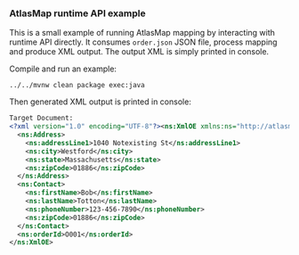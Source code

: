 ### AtlasMap runtime API example

This is a small example of running AtlasMap mapping by interacting with runtime API directly. It consumes `order.json` JSON file, process mapping and produce XML output. The output XML is simply printed in console. 

Compile and run an example:
```
../../mvnw clean package exec:java
```

Then generated XML output is printed in console:
```xml
Target Document:
<?xml version="1.0" encoding="UTF-8"?><ns:XmlOE xmlns:ns="http://atlasmap.io/xml/test/v2" xmlns:xsi="http://www.w3.org/2001/XMLSchema-instance">
  <ns:Address>
    <ns:addressLine1>1040 Notexisting St</ns:addressLine1>
    <ns:city>Westford</ns:city>
    <ns:state>Massachusetts</ns:state>
    <ns:zipCode>01886</ns:zipCode>
  </ns:Address>
  <ns:Contact>
    <ns:firstName>Bob</ns:firstName>
    <ns:lastName>Totton</ns:lastName>
    <ns:phoneNumber>123-456-7890</ns:phoneNumber>
    <ns:zipCode>01886</ns:zipCode>
  </ns:Contact>
  <ns:orderId>O001</ns:orderId>
</ns:XmlOE>
```
